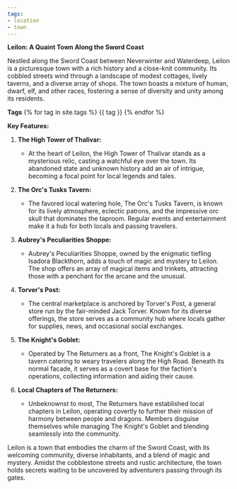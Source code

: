 ```yaml
---
tags:
- location
- town
---
```


**Leilon: A Quaint Town Along the Sword Coast**

Nestled along the Sword Coast between Neverwinter and Waterdeep, Leilon is a picturesque town with a rich history and a close-knit community. Its cobbled streets wind through a landscape of modest cottages, lively taverns, and a diverse array of shops. The town boasts a mixture of human, dwarf, elf, and other races, fostering a sense of diversity and unity among its residents.

**Tags**
{% for tag in site.tags %}
    {{ tag }}
{% endfor %}

**Key Features:**

1. **The High Tower of Thalivar:**
   - At the heart of Leilon, the High Tower of Thalivar stands as a mysterious relic, casting a watchful eye over the town. Its abandoned state and unknown history add an air of intrigue, becoming a focal point for local legends and tales.

2. **The Orc's Tusks Tavern:**
   - The favored local watering hole, The Orc's Tusks Tavern, is known for its lively atmosphere, eclectic patrons, and the impressive orc skull that dominates the taproom. Regular events and entertainment make it a hub for both locals and passing travelers.

3. **Aubrey's Peculiarities Shoppe:**
   - Aubrey's Peculiarities Shoppe, owned by the enigmatic tiefling Isadora Blackthorn, adds a touch of magic and mystery to Leilon. The shop offers an array of magical items and trinkets, attracting those with a penchant for the arcane and the unusual.

4. **Torver's Post:**
   - The central marketplace is anchored by Torver's Post, a general store run by the fair-minded Jack Torver. Known for its diverse offerings, the store serves as a community hub where locals gather for supplies, news, and occasional social exchanges.

5. **The Knight's Goblet:**
   - Operated by The Returners as a front, The Knight's Goblet is a tavern catering to weary travelers along the High Road. Beneath its normal facade, it serves as a covert base for the faction's operations, collecting information and aiding their cause.

6. **Local Chapters of The Returners:**
   - Unbeknownst to most, The Returners have established local chapters in Leilon, operating covertly to further their mission of harmony between people and dragons. Members disguise themselves while managing The Knight's Goblet and blending seamlessly into the community.

Leilon is a town that embodies the charm of the Sword Coast, with its welcoming community, diverse inhabitants, and a blend of magic and mystery. Amidst the cobblestone streets and rustic architecture, the town holds secrets waiting to be uncovered by adventurers passing through its gates.
